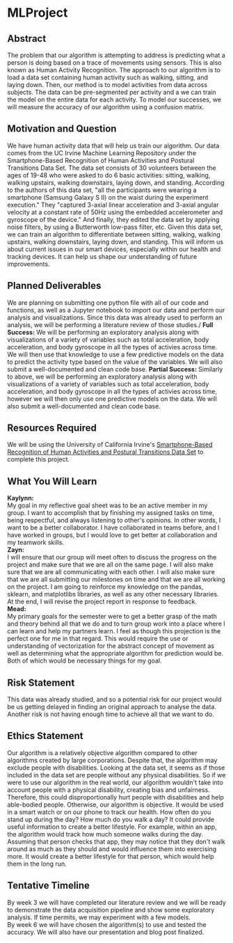 # MLProject

## Abstract

The problem that our algorithm is attempting to address is predicting what a person is doing based on a trace of movements using sensors. This is also known as Human Activity Recognition. The approach to our algorithm is to load a data set containing human activity such as walking, sitting, and laying down. Then, our method is to model activities from data across subjects. The data can be pre-segmented per activity and a we can train the model on the entire data for each activity. To model our successes, we will measure the accuracy of our algorithm using a confusion matrix. 

## Motivation and Question

We have human activity data that will help us train our algorithm. Our data comes from the UC Irvine Machine Learning Repository under the 
Smartphone-Based Recognition of Human Activities and Postural Transitions Data Set. The data set consists of 30 volunteers between the ages of 19-48 who were asked to do 6 basic activities: sitting, walking, walking upstairs, walking downstairs, laying down, and standing. According to the authors of this data set, "all the participants were wearing a smartphone (Samsung Galaxy S II) on the waist during the experiment execution." They "captured 3-axial linear acceleration and 3-axial angular velocity at a constant rate of 50Hz using the embedded accelerometer and gyroscope of the device." And finally, they edited the data set by applying noise filters, by using a Butterworth low-pass filter, etc. 
Given this data set, we can train an algorithm to differentiate between sitting, walking, walking upstairs, walking downstairs, laying down, and standing. This will inform us about current issues in our smart devices, especially within our health and tracking devices. It can help us shape our understanding of future improvements. 

## Planned Deliverables

We are planning on submitting one python file with all of our code and functions, as well as a Jupyter notebook to import our data and perform our analysis and visualizations. Since this data was already used to perform an analysis, we will be performing a literature review of those studies./
**Full Success:** We will be performing an exploratory analysis along with visualizations of a variety of variables such as total acceleration, body acceleration, and body gyroscope in all the types of activies across time. We will then use that knowledge to use a few predictive models on the data to predict the activity type based on the value of the variables. We will also submit a well-documented and clean code base.
**Partial Success:** Similarly to above, we will be performing an exploratory analysis along with visualizations of a variety of variables such as total acceleration, body acceleration, and body gyroscope in all the types of activies across time, however we will then only use one predictive models on the data. We will also submit a well-documented and clean code base.

## Resources Required

We will be using the University of California Irvine's [Smartphone-Based Recognition of Human Activities and Postural Transitions Data Set](http://archive.ics.uci.edu/ml/datasets/Smartphone-Based+Recognition+of+Human+Activities+and+Postural+Transitions) to complete this project.

## What You Will Learn

**Kaylynn:**\
My goal in my reflective goal sheet was to be an active member in my group. I want to accomplish that by finishing my assigned tasks on time, being respectful, and always listening to other's opinions. In other words, I want to be a better collaborator. I have collaborated in teams before, and I have worked in groups, but I would love to get better at collaboration and my teamwork skills.\
**Zayn:**\
I will ensure that our group will meet often to discuss the progress on the project and make sure that we are all on the same page. I will also make sure that we are all communicating with each other. I will also make sure that we are all submitting our milestones on time and that we are all working on the project. I am going to reinforce my knowledge on the pandas, sklearn, and matplotlibs libraries, as well as any other necessary libraries. At the end, I will revise the project report in response to feedback. \
**Mead:**\
My primary goals for the semester were to get a better grasp of the math and theory behind all that we do and to turn group work into a place where I can learn and help my partners learn. I feel as though this projection is the perfect one for me in that regard. This would require the use or understanding of vectorization for the abstract concept of movement as well as determining what the appropriate algorithm for prediction would be. Both of which would be necessary things for my goal.


## Risk Statement

This data was already studied, and so a potential risk for our project would be us getting delayed in finding an original approach to analyse the data. Another risk is not having enough time to achieve all that we want to do.

## Ethics Statement

Our algorithm is a relatively objective algorithm compared to other algorithms created by large corporations. Despite that, the algorithm may exclude people with disabilities. Looking at the data set, it seems as if those included in the data set are people without any physical disabilities. So if we were to use our algorithm in the real world, our algorithm wouldn't take into account people with a physical disability, creating bias and unfairness. Therefore, this could disproportionally hurt people with disabilities and help able-bodied people.
Otherwise, our algorithm is objective. It would be used in a smart watch or on our phone to track our health. How often do you stand up during the day? How much do you walk a day? It could provide useful information to create a better lifestyle. For example, within an app, the algorithm would track how much someone walks during the day. Assuming that person checks that app, they may notice that they don't walk around as much as they should and would influence them into exercising more. It would create a better lifestyle for that person, which would help them in the long run.

## Tentative Timeline
By week 3 we will have completed our literature review and we will be ready to demonstrate the data acquisition pipeline and show some exploratory analysis. If time permits, we may experiment with a few models.\
By week 6 we will have chosen the algorithm(s) to use and tested the accuracy. We will also have our presentation and blog post finalized.
